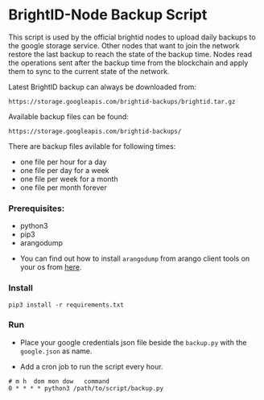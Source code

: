 # BrightID-Node Backup Script

This script is used by the official brightid nodes to upload daily backups to the google storage service.
Other nodes that want to join the network restore the last backup to reach the state of the backup time. Nodes read the operations sent after the backup time from the blockchain and apply them to sync to the current state of the network.

Latest BrightID backup can always be downloaded from:

`https://storage.googleapis.com/brightid-backups/brightid.tar.gz`

Available backup files can be found:

`https://storage.googleapis.com/brightid-backups/`

There are backup files avilable for following times:

- one file per hour for a day
- one file per day for a week
- one file per week for a month
- one file per month forever

### Prerequisites:

- python3
- pip3
- arangodump

* You can find out how to install `arangodump` from arango client tools on your os from [here](https://www.arangodb.com/download-major/).

### Install

`pip3 install -r requirements.txt`

### Run

- Place your google credentials json file beside the `backup.py` with the `google.json` as name.

- Add a cron job to run the script every hour.

```
# m h  dom mon dow   command
0 * * * * python3 /path/to/script/backup.py
```
